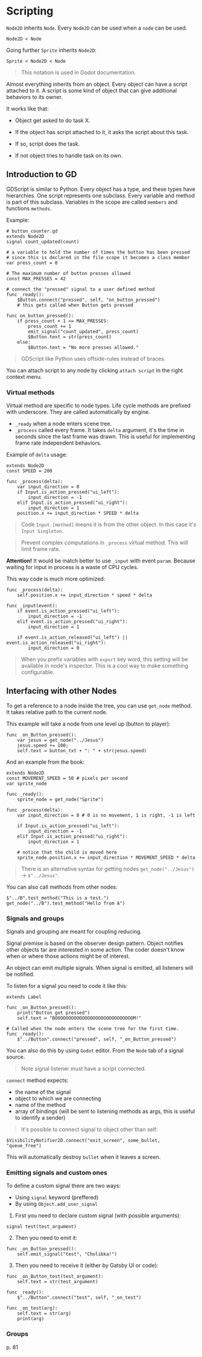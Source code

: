 # Scripting

`Node2D` inherits `Node`. Every `Node2D` can be used when a `node` can be used.

```
Node2D < Node
```

Going further `Sprite` inherits `Node2D`:

```
Sprite < Node2D < Node
```

> This notation is used in Godot documentation.

Almost everything inherits from an object. Every object can have a script attached to it. A script is some kind of object that can give additional behaviors to its owner.

It works like that:

* Object get asked to do task X.

* If the object has script attached to it, it asks the script about this task.

* If so, script does the task.

* If not object tries to handle task on its own.

## Introduction to GD

GDScript is similar to Python. Every object has a type, and these types have hierarchies. One script represents one subclass. Every variable and method is part of this subclass. Variables in the scope are called `members` and functions `methods`. 

Example:

```
# button_counter.gd
extends Node2D
signal count_updated(count)

# a variable to hold the number of times the button has been pressed
# since this is declared in the file scope it becomes a class member
var press_count = 0

# The maximum number of button presses allowed
const MAX_PRESSES = 42

# connect the "pressed" signal to a user defined method
func _ready():
    $Button.connect("pressed", self, "on_button_pressed")
    # this gets called when Button gets pressed

func on_button_pressed():
    if press_count + 1 <= MAX_PRESSES:
        press_count += 1
        emit_signal("count_updated", press_count)
        $Button.text = str(press_count)
    else:
        $Button.text = "No more presses allowed."
```

> GDScript like Python uses offside-rules instead of braces.

You can attach script to any node by clicking `attach script` in the right context menu.

### Virtual methods

Virtual method are specific to node types. Life cycle methods are prefixed with underscore. They are called automatically by engine. 

* `_ready` when a node enters scene tree. 
* `_process` called every frame. It takes `delta` argument, it's the time in seconds since the last frame was drawn. This is useful for implementing frame rate independent behaviors. 

Example of `delta` usage:

```
extends Node2D
const SPEED = 200

func _process(delta):
	var input_direction = 0
	if Input.is_action_pressed("ui_left"):
		input_direction = -1
	elif Input.is_action_pressed("ui_right"):
		input_direction = 1
	position.x += input_direction * SPEED * delta
```

> Code `Input.[method]` means it is from the other object. In this case it's `Input Singleton`.

> Prevent complex computations in `_process` virtual method. This will limit frame rate.

**Attention!** It would be match better to use `_input` with event `param`. Because waiting for input in process is a waste of CPU cycles.

This way code is much more optimized:

```
func _process(delta):
    self.position.x += input_direction * speed * delta

func _input(event):
	if event.is_action_pressed("ui_left"):
		input_direction = -1
	elif event.is_action_pressed("ui_right"):
		input_direction = 1

	if event.is_action_released("ui_left") || event.is_action_released("ui_right"):
		input_direction = 0
```

> When you prefix variables with `export` key word, this setting will be available in node's inspector. This is a cool way to make something configurable.


## Interfacing with other Nodes

To get a reference to a node inside the tree, you can use `get_node` method. It takes relative path to the current node.

This example will take a node from one level up (button to player):

```
func _on_Button_pressed():
	var jesus = get_node("../Jesus")
	jesus.speed += 100;
	self.text = button_txt + ": " + str(jesus.speed)
```

And an example from the book:

```
extends Node2D
const MOVEMENT_SPEED = 50 # pixels per second
var sprite_node

func _ready():
    sprite_node = get_node("Sprite")

func _process(delta):
    var input_direction = 0 # 0 is no movement, 1 is right, -1 is left
    
    if Input.is_action_pressed("ui_left"):
        input_direction = -1
    elif Input.is_action_pressed("ui_right"):
        input_direction = 1

    # notice that the child is moved here
    sprite_node.position.x += input_direction * MOVEMENT_SPEED * delta
```

> There is an alternative syntax for getting nodes `get_node("../Jesus")` -> `$"../Jesus"`.

You can also call methods from other nodes:

```
$"../B".test_method("This is a test.")
get_node("../B").test_method("Hello from A")
```

### Signals and groups

Signals and grouping are meant for coupling reducing. 

Signal premise is based on the observer design pattern. Object notifies other objects tar are interested in some action. The coder doesn't know when or where those actions might be of interest. 

An object can emit multiple signals. When signal is emitted, all listeners will be notified. 

To listen for a signal you need to code it like this:

```
extends Label

func _on_Button_pressed():
	print("Button got pressed")
	self.text = "BOOOOOOOOOOOOOOOOOOOOOOOOOOOOOM!"

# Called when the node enters the scene tree for the first time.
func _ready():
	$"../Button".connect("pressed", self, "_on_Button_pressed")
```

You can also do this by using `Godot` editor. From the `Node` tab of a signal source.

> Note signal listener must have a script connected.

`connect` method expects:

- the name of the signal
- object to which we are connecting
- name of the method
- array of bindings (will be sent to listening methods as args, this is useful to identify a sender)

> It's possible to connect signal to object other than self:

```
$VisibilityNotifier2D.connect("exit_screen", some_bullet, "queue_free")
```

This will automatically destroy `bullet` when it leaves a screen.

### Emitting signals and custom ones

To define a custom signal there are two ways:

- Using `signal` keyword (preffered)
- By using `Object.add_user_signal`

1. First you need to declare custom signal (with possible arguments):

```
signal test(test_argument)
```

2. Then you need to emit it:

```
func _on_Button_pressed():
	self.emit_signal("test", "Cholibka!")
```

3. Then you need to receive it (either by Gatsby UI or code):

```
func _on_Button_test(test_argument):
	self.text = str(test_argument)
```


```
func _ready():
	$"../Button".connect("test", self, "_on_test")

func _on_test(arg):
	self.text = str(arg)
	print(arg)
```

### Groups

p. 81